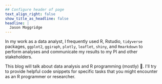 ```yaml
---
## Configure header of page
text_align_right: false
show_title_as_headline: false
headline: |
  Jason Moggridge
---
```


<!-- this is a subheadline -->

In my work as a data analyst, I frequently used R, Rstudio, `tidyverse` packages, `ggplot2`, `ggiraph`, `plotly`, `leaflet`, `shiny`, and `Rmarkdown` to perform analyses and communicate my results to my PI and other stakeholders.


This blog will talk about data analysis and R programming (mostly) :maple_leaf:. I'll try to provide helpful code snippets for specific tasks that you might encounter as an R programmer or researcher.

<!-- The page you are reading is based on a markdown file- look in `content/about/` to edit. There, look inside the `header`, `main`, and `sidebar` folders to get started building your own "about" page. -->
